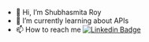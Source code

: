 - 👋 Hi, I’m Shubhasmita Roy
- 🌱 I’m currently learning about APIs
- 📫 How to reach me [![Linkedin Badge](https://img.shields.io/badge/-Shubhasmita-blue?style=flat&logo=ibm&logoColor=white)](https://w3.ibm.com/#/people/AVVBB3744)
 
<!---
Shubhasmita-Roy/Shubhasmita-Roy is a ✨ special ✨ repository because its `README.md` (this file) appears on your GitHub profile.
You can click the Preview link to take a look at your changes.
--->
